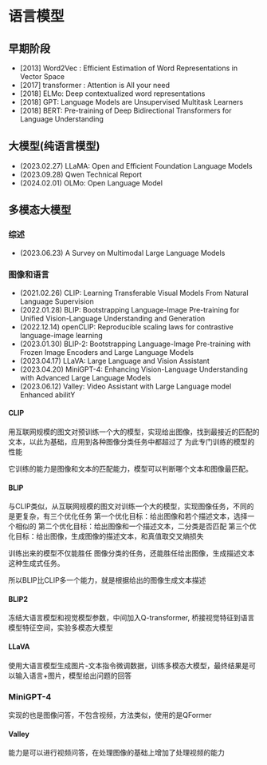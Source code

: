 # 语言模型

## 早期阶段

- [2013] Word2Vec : Efficient Estimation of Word Representations in Vector Space
- [2017] transformer : Attention is All your need
- [2018] ELMo: Deep contextualized word representations
- [2018] GPT: Language Models are Unsupervised Multitask Learners
- [2018] BERT: Pre-training of Deep Bidirectional Transformers for Language Understanding

## 大模型(纯语言模型)

- (2023.02.27) LLaMA: Open and Efficient Foundation Language Models
- (2023.09.28) Qwen Technical Report
- (2024.02.01) OLMo: Open Language Model

## 多模态大模型

### 综述

- (2023.06.23) A Survey on Multimodal Large Language Models

### 图像和语言

- (2021.02.26) CLIP: Learning Transferable Visual Models From Natural Language Supervision
- (2022.01.28) BLIP: Bootstrapping Language-Image Pre-training for Unified Vision-Language Understanding and Generation
- (2022.12.14) openCLIP: Reproducible scaling laws for contrastive language-image learning
- (2023.01.30) BLIP-2: Bootstrapping Language-Image Pre-training with Frozen Image Encoders and Large Language Models
- (2023.04.17) LLaVA: Large Language and Vision Assistant
- (2023.04.20) MiniGPT-4: Enhancing Vision-Language Understanding with Advanced Large Language Models
- (2023.06.12) Valley: Video Assistant with Large Language model Enhanced abilitY

#### CLIP

用互联网规模的图文对预训练一个大的模型，实现给出图像，找到最接近的匹配的文本，以此为基础，应用到各种图像分类任务中都超过了
为此专门训练的模型的性能

它训练的能力是图像和文本的匹配能力，模型可以判断哪个文本和图像最匹配。

#### BLIP

与CLIP类似，从互联网规模的图文对训练一个大的模型，实现图像任务，不同的是更复杂，有三个优化任务
第一个优化目标：给出图像和若个描述文本，选择一个相似的
第二个优化目标：给出图像和一个描述文本，二分类是否匹配
第三个优化目标：给出图像，生成图像的描述文本，和真值取交叉熵损失

训练出来的模型不仅能胜任 图像分类的任务，还能胜任给出图像，生成描述文本这种生成式任务。

所以BLIP比CLIP多一个能力，就是根据给出的图像生成文本描述

#### BLIP2

冻结大语言模型和视觉模型参数，中间加入Q-transformer, 桥接视觉特征到语言模型特征空间，实验多模态大模型

#### LLaVA

使用大语言模型生成图片-文本指令微调数据，训练多模态大模型，最终结果是可以输入语言+图片，模型给出问题的回答

### MiniGPT-4

实现的也是图像问答，不包含视频，方法类似，使用的是QFormer

#### Valley

能力是可以进行视频问答，在处理图像的基础上增加了处理视频的能力